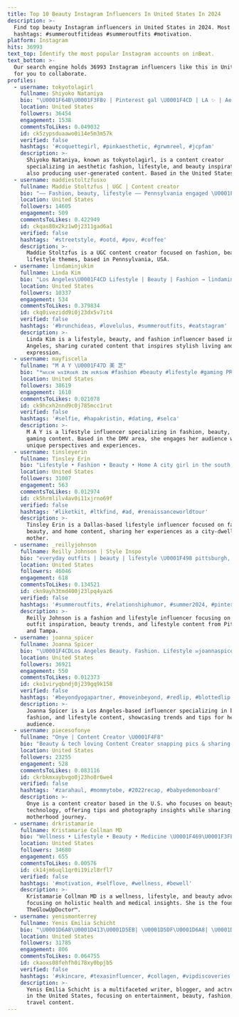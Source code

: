 ```yaml
---
title: Top 10 Beauty Instagram Influencers In United States In 2024
description: >-
  Find top beauty Instagram influencers in United States in 2024. Most popular
  hashtags: #summeroutfitideas #summeroutfits #motivation.
platform: Instagram
hits: 36993
text_top: Identify the most popular Instagram accounts on inBeat.
text_bottom: >-
  Our search engine holds 36993 Instagram influencers like this in United States
  for you to collaborate.
profiles:
  - username: tokyotolagirl
    fullname: Shiyoko Nataniya
    bio: "\U0001F64B\U0001F3FB‍♀️ | Pinterest gal \U0001F4CD | LA ✨ | Aesthetic fashion, lifestyle & beauty inspo \U0001F933 | UGC \U0001F48C | tokyotolagirl@gmail.com SHOP MY FEED⬇️"
    location: United States
    followers: 36454
    engagement: 1538
    commentsToLikes: 0.049032
    id: ck5zypsduaawo0i14e5m3m57k
    verified: false
    hashtags: '#coquettegirl, #pinkaesthetic, #grwmreel, #jcpfam'
    description: >-
      Shiyoko Nataniya, known as tokyotolagirl, is a content creator
      specializing in aesthetic fashion, lifestyle, and beauty inspiration while
      also producing user-generated content. Based in the United States.
  - username: maddiestoltzfusxo
    fullname: Maddie Stoltzfus | UGC | Content creator
    bio: "—— Fashion, beauty, lifestyle —— Pennsylvania engaged \U0001F48D ✉️ stoltzfusmaddie@gmail.com"
    location: United States
    followers: 14605
    engagement: 509
    commentsToLikes: 0.422949
    id: ckqas80x2kz1w0j2311gad6a1
    verified: false
    hashtags: '#streetstyle, #ootd, #pov, #coffee'
    description: >-
      Maddie Stoltzfus is a UGC content creator focused on fashion, beauty, and
      lifestyle themes, based in Pennsylvania, USA.
  - username: lindaminjukim
    fullname: Linda Kim
    bio: "Los Angeles\U0001F4CD Lifestyle | Beauty | Fashion → lindaminjukim@gmail.com"
    location: United States
    followers: 10337
    engagement: 534
    commentsToLikes: 0.379834
    id: ckq0ivezidd9i0j23dx5v7it4
    verified: false
    hashtags: '#brunchideas, #lovelulus, #summeroutfits, #eatstagram'
    description: >-
      Linda Kim is a lifestyle, beauty, and fashion influencer based in Los
      Angeles, sharing curated content that inspires stylish living and personal
      expression.
  - username: mayfiscella
    fullname: "M A Y \U0001F47D 美 芝"
    bio: "*ᴍᴜᴄʜ ᴡᴇɪʀᴅᴇʀ ɪɴ ᴘᴇʀsᴏɴ #fashion #beauty #lifestyle #gaming PR/Collabs: mayfiscella@gmail.com \U0001F4CD: D[M]V \U0001F559: Tiktok @mayfiscella (64K+)"
    location: United States
    followers: 38619
    engagement: 1610
    commentsToLikes: 0.021078
    id: ck9hcxh2nnd9c0j785mcc1rut
    verified: false
    hashtags: '#selfie, #hapakristin, #dating, #selca'
    description: >-
      M A Y is a lifestyle influencer specializing in fashion, beauty, and
      gaming content. Based in the DMV area, she engages her audience with
      unique perspectives and experiences.
  - username: tinsleyerin
    fullname: Tinsley Erin
    bio: "Lifestyle • Fashion • Beauty • Home A city girl in the south, living the mom life. \U0001F1F3\U0001F1EC \U0001F4CDDallas, TX PR@tinsleyerin.com"
    location: United States
    followers: 31007
    engagement: 563
    commentsToLikes: 0.012974
    id: ck5hrmlilv4av0i11xjrno69f
    verified: false
    hashtags: '#liketkit, #ltkfind, #ad, #renaissanceworldtour'
    description: >-
      Tinsley Erin is a Dallas-based lifestyle influencer focused on fashion,
      beauty, and home content, sharing her experiences as a city-dwelling
      mother.
  - username: _reillyjohnson
    fullname: Reilly Johnson | Style Inspo
    bio: "everyday outfits | beauty | lifestyle \U0001F498 pittsburgh, pa | tampa, fl ✉️ reilly@brinkmgmt.com proverbs 31:25"
    location: United States
    followers: 46046
    engagement: 618
    commentsToLikes: 0.134521
    id: ckn9ayh3tmd400j23lpq4yaz6
    verified: false
    hashtags: '#summeroutfits, #relationshiphumor, #summer2024, #pinterestoutfits'
    description: >-
      Reilly Johnson is a fashion and lifestyle influencer focusing on everyday
      outfit inspiration, beauty trends, and lifestyle content from Pittsburgh
      and Tampa.
  - username: joanna_spicer
    fullname: Joanna Spicer
    bio: "\U0001F4CDLos Angeles Beauty. Fashion. Lifestyle ✉️joannaspicer26@gmail.com"
    location: United States
    followers: 36921
    engagement: 550
    commentsToLikes: 0.012373
    id: cko1viryqbndj0j239gq9k158
    verified: false
    hashtags: '#beyondyogapartner, #moveinbeyond, #redlip, #blottedlip'
    description: >-
      Joanna Spicer is a Los Angeles-based influencer specializing in beauty,
      fashion, and lifestyle content, showcasing trends and tips for her
      audience.
  - username: piecesofonye
    fullname: "Onye | Content Creator \U0001F4F8"
    bio: "Beauty & tech loving Content Creator snapping pics & sharing tips | LA\U0001F1FA\U0001F1F8 \U0001F1F3\U0001F1EC | Boy mom \U0001F931\U0001F3FE\U0001F499 \U0001F4F8 @onyecreativestudios \U0001F447\U0001F3FEFREE SM Calendar"
    location: United States
    followers: 23255
    engagement: 528
    commentsToLikes: 0.083116
    id: ckrbkmxaybvgo0j23ho8r6we4
    verified: false
    hashtags: '#zarahaul, #mommytobe, #2022recap, #babyedemonboard'
    description: >-
      Onye is a content creator based in the U.S. who focuses on beauty and
      technology, offering tips and photography insights while sharing her
      motherhood journey.
  - username: drkristamarie
    fullname: Kristamarie Collman MD
    bio: "Wellness • Lifestyle • Beauty • Medicine \U0001F469\U0001F3FE‍⚕️ Founder @joinprose TheGlowUpDoctor™ \U0001F4E7 info@drkristamarie.com \U0001F4CD Orlando, Fl but I ✈️"
    location: United States
    followers: 34680
    engagement: 655
    commentsToLikes: 0.00576
    id: ck14jm6uql1qr0i19izl8rfl7
    verified: false
    hashtags: '#motivation, #selflove, #wellness, #bewell'
    description: >-
      Kristamarie Collman MD is a wellness, lifestyle, and beauty advocate,
      focusing on holistic health and medical insights. She is the founder of
      TheGlowUpDoctor™.
  - username: yenismonterrey
    fullname: Yenis Emilia Schicht
    bio: "\U0001D6A8\U0001D413\U0001D5EB| \U0001D5DF\U0001D6A8| \U0001D762\U0001D418\U0001D5D6 \U0001F1FA\U0001F1F8 Writer |Blogger | Actress | Entertainment| Beauty| Fashion | Travel #vipdiscoveries |\U0001F4F2 MULT\U0001F5E3ENG-ESP-ITA⚠️ \U0001D606\U0001D5F2\U0001D5FB\U0001D422\U0001D600\U0001D41A\U0001D600\U0001D424@\U0001D5F4\U0001D5FA\U0001D41A\U0001D422\U0001D425.\U0001D5F0\U0001D5FC\U0001D5FA⚠️"
    location: United States
    followers: 31785
    engagement: 806
    commentsToLikes: 0.064755
    id: ckaoxs08fehfh0i78xy0bpjb5
    verified: false
    hashtags: '#skincare, #texasinfluencer, #collagen, #vipdiscoveries'
    description: >-
      Yenis Emilia Schicht is a multifaceted writer, blogger, and actress based
      in the United States, focusing on entertainment, beauty, fashion, and
      travel content.
---
```


